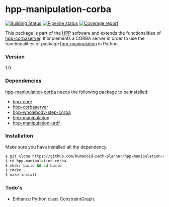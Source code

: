 # hpp-manipulation-corba

[![Building Status](https://travis-ci.org/humanoid-path-planner/hpp-manipulation-corba.svg?branch=master)](https://travis-ci.org/humanoid-path-planner/hpp-manipulation-corba)
[![Pipeline status](https://gepgitlab.laas.fr/humanoid-path-planner/hpp-manipulation-corba/badges/master/pipeline.svg)](https://gepgitlab.laas.fr/humanoid-path-planner/hpp-manipulation-corba/commits/master)
[![Coverage report](https://gepgitlab.laas.fr/humanoid-path-planner/hpp-manipulation-corba/badges/master/coverage.svg?job=doc-coverage)](http://projects.laas.fr/gepetto/doc/humanoid-path-planner/hpp-manipulation-corba/master/coverage/)

This package is part of the [HPP] software and extends the functionalities of [hpp-corbaserver].
It implements a CORBA server in order to use the functionalities of package [hpp-manipulation] in Python.

### Version
1.0

### Dependencies

[hpp-manipulation-corba] needs the following package to be installed:

* [hpp-core]
* [hpp-corbaserver]
* [hpp-wholebody-step-corba]
* [hpp-manipulation]
* [hpp-manipulation-urdf]

### Installation

Make sure you have installed all the dependency.

```sh
$ git clone https://github.com/humanoid-path-planner/hpp-manipulation-corba
$ cd hpp-manipulation-corba
$ mkdir build && cd build
$ cmake ..
$ make install
```

### Todo's

* Enhance Python class ConstraintGraph.

[hpp-core]:https://github.com/humanoid-path-planner/hpp-core
[HPP]:https://github.com/humanoid-path-planner/hpp-doc
[hpp-constraints]:https://github.com/humanoid-path-planner/hpp-constraints
[hpp-corbaserver]:https://github.com/humanoid-path-planner/hpp-corbaserver
[hpp-wholebody-step-corba]:https://github.com/humanoid-path-planner/hpp-wholebody-step-corba
[hpp-manipulation]:https://github.com/billx09/hpp-manipulation
[hpp-manipulation-corba]:https://github.com/billx09/hpp-manipulation
[hpp-manipulation-urdf]:https://github.com/billx09/hpp-manipulation-urdf
[hpp-model]:https://github.com/humanoid-path-planner/hpp-model
[hpp-util]:https://github.com/humanoid-path-planner/hpp-util
